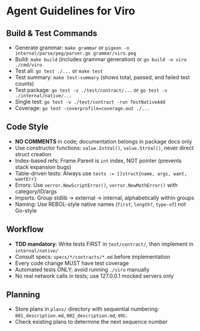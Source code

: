 # Agent Guidelines for Viro

## Build & Test Commands
- Generate grammar: `make grammar` or `pigeon -o internal/parse/peg/parser.go grammar/viro.peg`
- Build: `make build` (includes grammar generation) or `go build -o viro ./cmd/viro`
- Test all: `go test ./...` or `make test`
- Test summary: `make test-summary` (shows total, passed, and failed test counts)
- Test package: `go test -v ./test/contract/...` or `go test -v ./internal/native/...`
- Single test: `go test -v ./test/contract -run TestNativeAdd`
- Coverage: `go test -coverprofile=coverage.out ./...`

## Code Style
- **NO COMMENTS** in code; documentation belongs in package docs only
- Use constructor functions: `value.IntVal()`, `value.StrVal()`, never direct struct creation
- Index-based refs: Frame.Parent is `int` index, NOT pointer (prevents stack expansion bugs)
- Table-driven tests: Always use `tests := []struct{name, args, want, wantErr}`
- Errors: Use `verror.NewScriptError()`, `verror.NewMathError()` with category/ID/args
- Imports: Group stdlib → external → internal, alphabetically within groups
- Naming: Use REBOL-style native names (`first`, `length?`, `type-of`) not Go-style

## Workflow
- **TDD mandatory**: Write tests FIRST in `test/contract/`, then implement in `internal/native/`
- Consult specs: `specs/*/contracts/*.md` before implementation
- Every code change MUST have test coverage
- Automated tests ONLY; avoid running `./viro` manually
- No real network calls in tests; use 127.0.0.1 mocked servers only

## Planning
- Store plans in `plans/` directory with sequential numbering: `001_description.md`, `002_description.md`, etc.
- Check existing plans to determine the next sequence number
